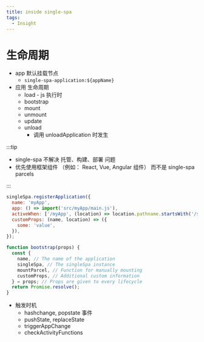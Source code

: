 ```yaml
---
title: inside single-spa
tags:
  - Insight
---
```


# 生命周期

- app 默认挂载节点
  - `single-spa-application:${appName}`
- 应用 生命周期
  - load - js 执行时
  - bootstrap
  - mount
  - unmount
  - update
  - unload
    - 调用 unloadApplication 时发生

:::tip

- single-spa 不解决 托管、构建、部署 问题
- 优先使用框架组件 （例如： React, Vue, Angular 组件） 而不是 single-spa parcels

:::

```js
singleSpa.registerApplication({
  name: 'myApp',
  app: () => import('src/myApp/main.js'),
  activeWhen: ['/myApp', (location) => location.pathname.startsWith('/some/other/path')],
  customProps: (name, location) => ({
    some: 'value',
  }),
});
```

```js
function bootstrap(props) {
  const {
    name, // The name of the application
    singleSpa, // The singleSpa instance
    mountParcel, // Function for manually mounting
    customProps, // Additional custom information
  } = props; // Props are given to every lifecycle
  return Promise.resolve();
}
```

- 触发时机
  - hashchange, popstate 事件
  - pushState, replaceState
  - triggerAppChange
  - checkActivityFunctions
